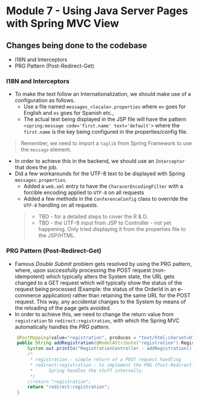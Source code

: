 # Module 7 - Using Java Server Pages with Spring MVC View

## Changes being done to the codebase

 * I18N and Interceptors
 * PRG Pattern (Post-Redirect-Get)
 
### I18N and Interceptors

 * To make the text follow an Internationalization, we should make use of 
 a configuration as follows.
   * Use a file named `messages_<locale>.properties` where `en` goes for English and `es` goes for Spanish etc.,
   * The actual text being displayed in the JSP file will have the pattern `<spring:message code='first.name' text='default'>` 
   where the `first.name` is the key being configured in the properties/config file.
   
> Remember, we need to import a `taglib` from Spring Framework to use the `message` element.

 * In order to achieve this in the backend, we should use an `Interceptor` that does the job.
 * Did a few workarounds for the UTF-8 text to be displayed with Spring `messages.properties`.
    * Added a `web.xml` entry to have the `CharacerEncodingFilter` with a forcible encoding applied to `UTF-8` on all requests
    * Added a few methods in the `ConferenceConfig` class to override the `UTF-8` handling on all requests.
    > * TBD - for a detailed steps to cover the R & D.
    > * TBD - the UTF-8 input from JSP to Controller - not yet happening. Only tried displaying it from the properties file to the JSP/HTML.    
 
### PRG Pattern (Post-Redirect-Get)

 * Famous *Double Submit* problem gets resolved by using the PRG pattern,
 where, upon successfully processing the POST request (non-idempotent) which 
 typically alters the System state, the URL gets changed to a GET request which
 will typically show the status of the request being processed 
 (Example: the status of the OrderId in an e-commerce application) rather than
 retaining the same URL for the POST request. This way, any accidental changes to the System 
 by means of the reloading of the page gets avoided. 
 * In order to achieve this, we need to change the return value from `registration`
 to `redirect:registration`, with which the Spring MVC automatically handles the *PRG* pattern.
 
```java
    @PostMapping(value="registration", produces = "text/html;charset=UTF-8")
    public String addRegistration(@ModelAttribute("registration") Registration registration) {
        System.out.println("RegistrationController - addRegistration() method invoked for : " + registration.getName());
        /*
         * registration - simple return of a POST request handling
         * redirect:registration - to implement the PRG (Post-Redirect-Get) pattern.
         *      Spring handles the stuff internally.
         */
        //return "registration";
        return "redirect:registration";
    }
```
